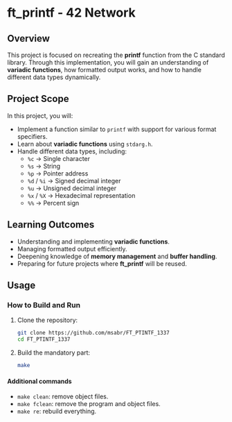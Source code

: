 # **ft_printf - 42 Network**  

## **Overview**  
This project is focused on recreating the **printf** function from the C standard library. Through this implementation, you will gain an understanding of **variadic functions**, how formatted output works, and how to handle different data types dynamically.  

## **Project Scope**  
In this project, you will:  

- Implement a function similar to `printf` with support for various format specifiers.  
- Learn about **variadic functions** using `stdarg.h`.  
- Handle different data types, including:  
  - `%c` → Single character  
  - `%s` → String  
  - `%p` → Pointer address  
  - `%d` / `%i` → Signed decimal integer  
  - `%u` → Unsigned decimal integer  
  - `%x` / `%X` → Hexadecimal representation  
  - `%%` → Percent sign  

## **Learning Outcomes**  
- Understanding and implementing **variadic functions**.  
- Managing formatted output efficiently.  
- Deepening knowledge of **memory management** and **buffer handling**.  
- Preparing for future projects where **ft_printf** will be reused.  

## **Usage**  
### How to Build and Run

1. Clone the repository:

   ```bash
   git clone https://github.com/msabr/FT_PTINTF_1337
   cd FT_PTINTF_1337

2. Build the mandatory part:

   ```bash
   make

#### Additional commands

- `make clean`: remove object files.
- `make fclean`: remove the program and object files.
- `make re`: rebuild everything.
